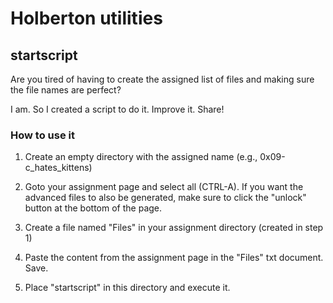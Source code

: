 # Holberton utilities

## startscript

Are you tired of having to create the assigned list of files and making sure the file names are perfect?

I am. So I created a script to do it. Improve it. Share!

### How to use it

1. Create an empty directory with the assigned name (e.g., 0x09-c_hates_kittens)

2. Goto your assignment page and select all (CTRL-A). If you want the advanced files to also be generated, make sure to click the "unlock" button at the bottom of the page.

3. Create a file named "Files" in your assignment directory (created in step 1)

4. Paste the content from the assignment page in the "Files" txt document. Save.

5. Place "startscript" in this directory and execute it.
